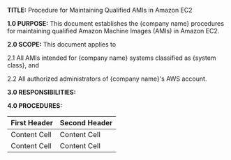 **TITLE:** Procedure for Maintaining Qualified AMIs in Amazon EC2

**1.0 PURPOSE:** This document establishes the {company name} procedures for maintaining qualified Amazon Machine Images (AMIs) in Amazon EC2.

**2.0 SCOPE:** This document applies to

2.1 All AMIs intended for {company name} systems classified as {system class}, and

2.2 All authorized administrators of {company name}'s AWS account.

**3.0 RESPONSIBILITIES:**

**4.0 PROCEDURES:**

| First Header  | Second Header |
| ------------- | ------------- |
| Content Cell  | Content Cell  |
| Content Cell  | Content Cell  |
